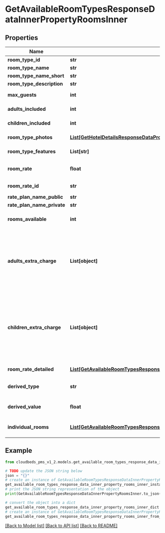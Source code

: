 # GetAvailableRoomTypesResponseDataInnerPropertyRoomsInner


## Properties

Name | Type | Description | Notes
------------ | ------------- | ------------- | -------------
**room_type_id** | **str** | Room type ID | [optional] 
**room_type_name** | **str** | Room type name | [optional] 
**room_type_name_short** | **str** | Room type short name | [optional] 
**room_type_description** | **str** | Room Type Description | [optional] 
**max_guests** | **int** | Max number of guests allowed in the room type | [optional] 
**adults_included** | **int** | Number of adults included on the basic room rate | [optional] 
**children_included** | **int** | Number of children included on the basic room rate | [optional] 
**room_type_photos** | [**List[GetHotelDetailsResponseDataPropertyImageInner]**](GetHotelDetailsResponseDataPropertyImageInner.md) | List of photos for the room type | [optional] 
**room_type_features** | **List[str]** | List of features for the room type | [optional] 
**room_rate** | **float** | Basic rate for the room, based on the parameters provided | [optional] 
**room_rate_id** | **str** | Specific Rate ID used for the room type ID | [optional] 
**rate_plan_name_public** | **str** | Rate plan public name | [optional] 
**rate_plan_name_private** | **str** | Rate plan private name | [optional] 
**rooms_available** | **int** | Number of rooms available, based on the parameters provided | [optional] 
**adults_extra_charge** | **List[object]** | Total extra charge for number of adults, depending on room settings (see \&quot;adultsIncluded\&quot; field). It is an associative array, where the key is the number of adults, and the value is the total extra charge when the number of adults is selected. | [optional] 
**children_extra_charge** | **List[object]** | Total extra charge for number of children, depending on room settings (see \&quot;childrenIncluded\&quot; field). It is an associative array, where the key is the number of children, and the value is the total extra charge when the number of children is selected. | [optional] 
**room_rate_detailed** | [**List[GetAvailableRoomTypesResponseDataInnerPropertyRoomsInnerRoomRateDetailedInner]**](GetAvailableRoomTypesResponseDataInnerPropertyRoomsInnerRoomRateDetailedInner.md) | Detailed information on the rates, if requested | [optional] 
**derived_type** | **str** | type of deriving (only if current rate was derived from other one). | [optional] 
**derived_value** | **float** | Can be positive or negative (only if current rate was derived from other one). | [optional] 
**individual_rooms** | [**List[GetAvailableRoomTypesResponseDataInnerPropertyRoomsInnerIndividualRoomsInner]**](GetAvailableRoomTypesResponseDataInnerPropertyRoomsInnerIndividualRoomsInner.md) | Individual rooms available to be booked (if set on backend) | [optional] 

## Example

```python
from cloudbeds_pms_v1_2.models.get_available_room_types_response_data_inner_property_rooms_inner import GetAvailableRoomTypesResponseDataInnerPropertyRoomsInner

# TODO update the JSON string below
json = "{}"
# create an instance of GetAvailableRoomTypesResponseDataInnerPropertyRoomsInner from a JSON string
get_available_room_types_response_data_inner_property_rooms_inner_instance = GetAvailableRoomTypesResponseDataInnerPropertyRoomsInner.from_json(json)
# print the JSON string representation of the object
print(GetAvailableRoomTypesResponseDataInnerPropertyRoomsInner.to_json())

# convert the object into a dict
get_available_room_types_response_data_inner_property_rooms_inner_dict = get_available_room_types_response_data_inner_property_rooms_inner_instance.to_dict()
# create an instance of GetAvailableRoomTypesResponseDataInnerPropertyRoomsInner from a dict
get_available_room_types_response_data_inner_property_rooms_inner_from_dict = GetAvailableRoomTypesResponseDataInnerPropertyRoomsInner.from_dict(get_available_room_types_response_data_inner_property_rooms_inner_dict)
```
[[Back to Model list]](../README.md#documentation-for-models) [[Back to API list]](../README.md#documentation-for-api-endpoints) [[Back to README]](../README.md)


